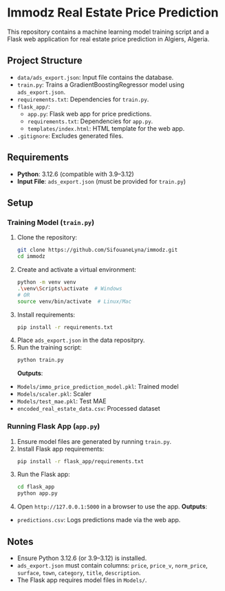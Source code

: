 # Immodz Real Estate Price Prediction

This repository contains a machine learning model training script and a Flask web application for real estate price prediction in Algiers, Algeria.

## Project Structure

- `data/ads_export.json`: Input file contains the database.
- `train.py`: Trains a GradientBoostingRegressor model using `ads_export.json`.
- `requirements.txt`: Dependencies for `train.py`.
- `flask_app/`:
  - `app.py`: Flask web app for price predictions.
  - `requirements.txt`: Dependencies for `app.py`.
  - `templates/index.html`: HTML template for the web app.
- `.gitignore`: Excludes generated files.

## Requirements

- **Python**: 3.12.6 (compatible with 3.9–3.12)
- **Input File**: `ads_export.json` (must be provided for `train.py`)

## Setup

### Training Model (`train.py`)

1. Clone the repository:
   ```bash
   git clone https://github.com/SifouaneLyna/immodz.git
   cd immodz
   ```
2. Create and activate a virtual environment:
   ```bash
   python -m venv venv
   .\venv\Scripts\activate  # Windows
   # OR
   source venv/bin/activate  # Linux/Mac
   ```
3. Install requirements:
   ```bash
   pip install -r requirements.txt
   ```
4. Place `ads_export.json` in the data repositpry.
5. Run the training script:
   ```bash
   python train.py
   ```
   **Outputs**:

- `Models/immo_price_prediction_model.pkl`: Trained model
- `Models/scaler.pkl`: Scaler
- `Models/test_mae.pkl`: Test MAE
- `encoded_real_estate_data.csv`: Processed dataset

### Running Flask App (`app.py`)

1. Ensure model files are generated by running `train.py`.
2. Install Flask app requirements:
   ```bash
   pip install -r flask_app/requirements.txt
   ```
3. Run the Flask app:
   ```bash
   cd flask_app
   python app.py
   ```
4. Open `http://127.0.0.1:5000` in a browser to use the app.
   **Outputs**:

- `predictions.csv`: Logs predictions made via the web app.

## Notes

- Ensure Python 3.12.6 (or 3.9–3.12) is installed.
- `ads_export.json` must contain columns: `price`, `price_v`, `norm_price`, `surface`, `town`, `category`, `title`, `description`.
- The Flask app requires model files in `Models/`.
